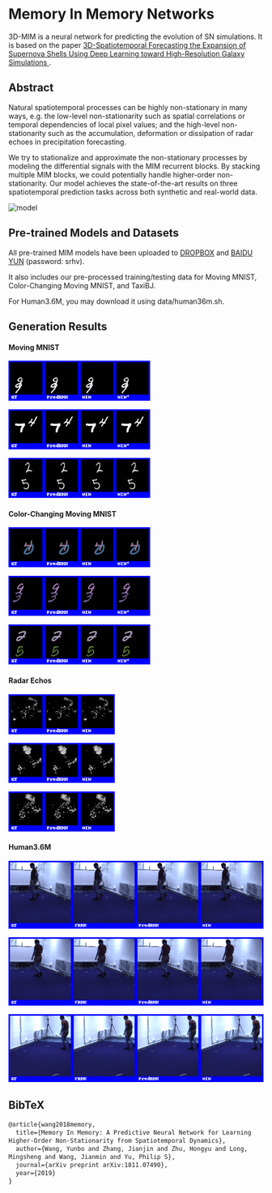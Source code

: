 # Memory In Memory Networks

3D-MIM is a neural network for predicting the evolution of SN simulations. It is based on the paper [3D-Spatiotemporal Forecasting the Expansion of Supernova Shells Using Deep Learning toward High-Resolution Galaxy Simulations
](https://arxiv.org/abs/2302.00026).

## Abstract

Natural spatiotemporal processes can be highly non-stationary in many ways, e.g. the low-level non-stationarity such as spatial correlations or temporal dependencies of local pixel values; and the high-level non-stationarity such as the accumulation, deformation or dissipation of radar echoes in precipitation forecasting.

We try to stationalize and approximate the non-stationary processes by modeling the differential signals with the MIM recurrent blocks. By stacking multiple MIM blocks, we could potentially handle higher-order non-stationarity. Our model achieves the state-of-the-art results on three spatiotemporal prediction tasks across both synthetic and real-world data.

![model](https://github.com/ZJianjin/mim_images/blob/master/readme_structure.png)

## Pre-trained Models and Datasets

All pre-trained MIM models have been uploaded to [DROPBOX](https://www.dropbox.com/s/7kd82ijezk4lkmp/mim-lib.zip?dl=0) and [BAIDU YUN](https://pan.baidu.com/s/1O07H7l1NTWmAkx3UCDVMLA) (password: srhv).

It also includes our pre-processed training/testing data for Moving MNIST, Color-Changing Moving MNIST, and TaxiBJ. 

For Human3.6M, you may  download it using data/human36m.sh.

## Generation Results

#### Moving MNIST

![mnist1](https://github.com/ZJianjin/mim_images/blob/master/mnist1.gif)

![mnist2](https://github.com/ZJianjin/mim_images/blob/master/mnist4.gif)

![mnist2](https://github.com/ZJianjin/mim_images/blob/master/mnist5.gif)

#### Color-Changing Moving MNIST

![mnistc1](https://github.com/ZJianjin/mim_images/blob/master/mnistc2.gif)

![mnistc2](https://github.com/ZJianjin/mim_images/blob/master/mnistc3.gif)

![mnistc2](https://github.com/ZJianjin/mim_images/blob/master/mnistc4.gif)

#### Radar Echos

![radar1](https://github.com/ZJianjin/mim_images/blob/master/radar9.gif)

![radar2](https://github.com/ZJianjin/mim_images/blob/master/radar3.gif)

![radar3](https://github.com/ZJianjin/mim_images/blob/master/radar7.gif)

#### Human3.6M

![human1](https://github.com/ZJianjin/mim_images/blob/master/human3.gif)

![human2](https://github.com/ZJianjin/mim_images/blob/master/human5.gif)

![human3](https://github.com/ZJianjin/mim_images/blob/master/human10.gif)

## BibTeX
```
@article{wang2018memory,
  title={Memory In Memory: A Predictive Neural Network for Learning Higher-Order Non-Stationarity from Spatiotemporal Dynamics},
  author={Wang, Yunbo and Zhang, Jianjin and Zhu, Hongyu and Long, Mingsheng and Wang, Jianmin and Yu, Philip S},
  journal={arXiv preprint arXiv:1811.07490},
  year={2019}
}
```
